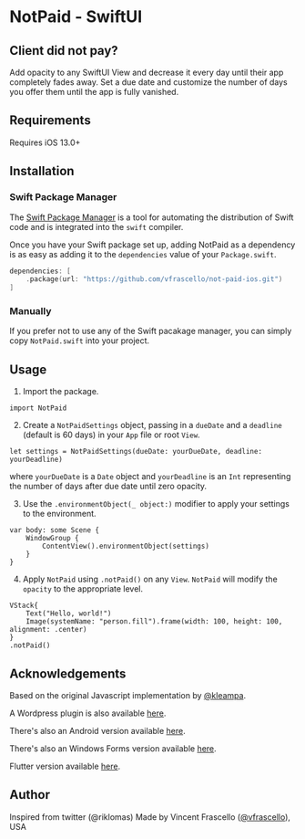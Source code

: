# NotPaid - SwiftUI

## Client did not pay?

Add opacity to any SwiftUI View and decrease it every day until their app completely fades away. Set a due date and customize the number of days you offer them until the app is fully vanished.

## Requirements

Requires iOS 13.0+

## Installation

### Swift Package Manager

The [Swift Package Manager](https://swift.org/package-manager/) is a tool for automating the distribution of Swift code and is integrated into the `swift` compiler. 

Once you have your Swift package set up, adding NotPaid as a dependency is as easy as adding it to the `dependencies` value of your `Package.swift`.

```swift
dependencies: [
    .package(url: "https://github.com/vfrascello/not-paid-ios.git")
]
```

### Manually

If you prefer not to use any of the Swift pacakage manager, you can simply copy `NotPaid.swift` into your project.

## Usage

1. Import the package. 
```
import NotPaid
```

2. Create a `NotPaidSettings` object, passing in a `dueDate` and a `deadline` (default is 60 days) in your `App` file or root `View`. 

```
let settings = NotPaidSettings(dueDate: yourDueDate, deadline: yourDeadline)
```
where `yourDueDate` is a `Date` object and `yourDeadline` is an `Int` representing the number of days after due date until zero opacity.

3. Use the `.environmentObject(_ object:)` modifier to apply your settings to the environment. 

```
var body: some Scene {
    WindowGroup {
        ContentView().environmentObject(settings)
    }
}
```

4. Apply `NotPaid` using `.notPaid()` on any `View`.  `NotPaid` will modify the `opacity` to the appropriate level. 

```
VStack{
    Text("Hello, world!")
    Image(systemName: "person.fill").frame(width: 100, height: 100, alignment: .center)
}
.notPaid()
```
 
## Acknowledgements 

Based on the original Javascript implementation by [@kleampa](https://github.com/kleampa/not-paid).

A Wordpress plugin is also available [here](https://github.com/SurfEdge/not-paid-wp).

There's also an Android version available [here](https://github.com/theapache64/faded).

There's also an Windows Forms version available [here](https://github.com/g-otn/winforms-not-paid).

Flutter version available [here](https://github.com/krishnakumarcn/faded).

## Author

Inspired from twitter (@riklomas) Made by Vincent Frascello ([@vfrascello](https://github.com/vfrascello)), USA
